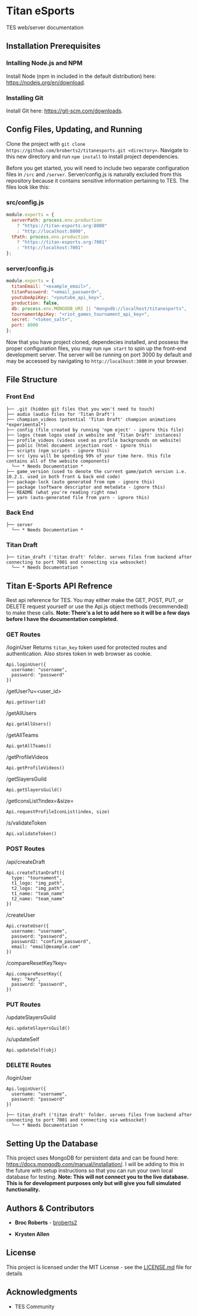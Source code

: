 # Titan eSports

TES web/server documentation

## Installation Prerequisites

### Intalling Node.js and NPM

Install Node (npm in included in the default distribution) here: https://nodejs.org/en/download.

### Installing Git

Install Git here: https://git-scm.com/downloads.

## Config Files, Updating, and Running

Clone the project with `git clone https://github.com/broberts2/titanesports.git <directory>`. Navigate to this new directory and run `npm install` to install project dependencies.

Before you get started, you will need to include two separate configuration files in `/src` and `/server`. Server/config.js is naturally excluded from this repository because it contains sensitive information pertaining to TES. The files look like this:

### src/config.js

```javascript
module.exports = {
  serverPath: process.env.production
    ? "https://titan-esports.org:8000"
    : "http://localhost:8000",
  tPath: process.env.production
    ? "https://titan-esports.org:7001"
    : "http://localhost:7001"
};
```

### server/config.js

```javascript
module.exports = {
  titanEmail: "<example_email>",
  titanPassword: "<email_password>",
  youtubeApiKey: "<youtube_api_key>",
  production: false,
  db: process.env.MONGODB_URI || "mongodb://localhost/titanesports",
  tournamentApiKey: "<riot_games_tournament_api_key>",
  secret: "<token_salt>",
  port: 8000
};
```

Now that you have project cloned, dependecies installed, and possess the proper configuration files, you may run `npm start` to spin up the front-end development server. The server will be running on port 3000 by default and may be accessed by navigating to `http://localhost:3000` in your browser.

## File Structure

### Front End

```
├── .git (hidden git files that you won't need to touch)
├── audio (audio files for 'Titan Draft')
├── champion_videos (potential 'Titan Draft' champion animations *experimental*)
├── config (file created by running 'npm eject' - ignore this file)
├── logos (team logos used in website and 'Titan Draft' instances)
├── profile_videos (videos used as profile backgrounds on website)
├── public (html document injection root - ignore this)
├── scripts (npm scripts - ignore this)
├── src (you will be spending 99% of your time here. this file contains all of the website components)
  └── * Needs Documentation *
├── game_version (used to denote the current game/patch version i.e. 10.2.1. used in both front & back end code)
├── package-lock (auto generated from npm - ignore this)
├── package (software descriptor and metadata - ignore this)
├── README (what you're reading right now)
├── yarn (auto-generated file from yarn - ignore this)
```

### Back End

```
├── server
  └── * Needs Documentation *
```

### Titan Draft

```
├── titan_draft ('titan draft' folder. serves files from backend after connecting to port 7001 and connecting via websocket)
  └── * Needs Documentation *
```

## Titan E-Sports API Refrence

Rest api reference for TES. You may either make the GET, POST, PUT, or DELETE request yourself or use the Api.js object methods (recommended) to make these calls. **Note: There's a lot to add here so it will be a few days before I have the documentation completed.**

### GET Routes

/loginUser
Returns `titan_key` token used for protected routes and authentication. Also stores token in web browser as cookie.

```
Api.loginUser({
  username: "username",
  password: "password"
})
```

/getUser?u=<user_id>

```
Api.getUser(id)
```

/getAllUsers

```
Api.getAllUsers()
```

/getAllTeams

```
Api.getAllTeams()
```

/getProfileVideos

```
Api.getProfileVideos()
```

/getSlayersGuild

```
Api.getSlayersGuild()
```

/getIconsList?index=<index>&size=<size>

```
Api.requestProfileIconList(index, size)
```

/s/validateToken

```
Api.validateToken()
```

### POST Routes

/api/createDraft

```
Api.createTitanDraft({
  type: "tournament",
  t1_logo: "img_path",
  t2_logo: "img_path",
  t1_name: "team_name"
  t2_name: "team_name"
})
```

/createUser

```
Api.createUser({
  username: "username",
  password: "password",
  password2: "confirm_password",
  email: "email@example.com"
})
```

/compareResetKey?key=<key>

```
Api.compareResetKey({
  key: "key",
  password: "password",
})
```

### PUT Routes

/updateSlayersGuild

```
Api.updateSlayersGuild()
```

/s/updateSelf

```
Api.updateSelf(obj)
```

### DELETE Routes

/loginUser

```
Api.loginUser({
  username: "username",
  password: "password"
})
```

```
├── titan_draft ('titan draft' folder. serves files from backend after connecting to port 7001 and connecting via websocket)
  └── * Needs Documentation *
```

## Setting Up the Database

This project uses MongoDB for persistent data and can be found here: https://docs.mongodb.com/manual/installation/.
I will be adding to this in the future with setup instructions so that you can run your own local database for testing.
**Note: This will not connect you to the live database. This is for development purposes only but will give you full simulated functionality.**

## Authors & Contributors

- **Broc Roberts** - [broberts2](https://github.com/broberts2)

- **Krysten Allen**

## License

This project is licensed under the MIT License - see the [LICENSE.md](LICENSE.md) file for details

## Acknowledgments

- TES Community
